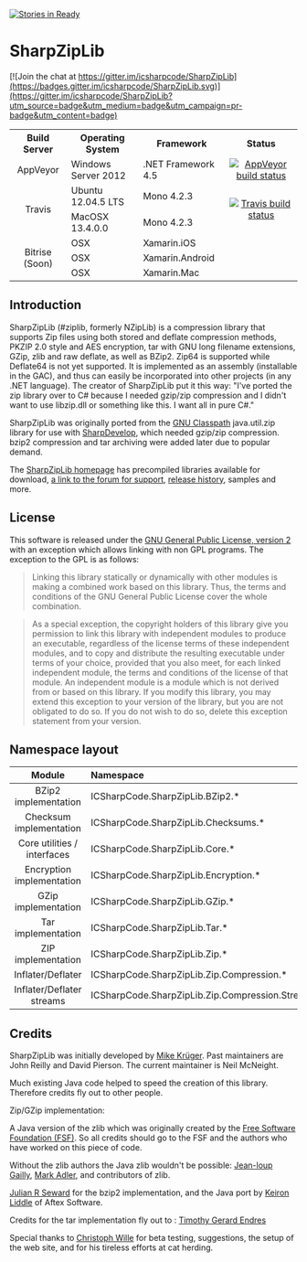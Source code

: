 [![Stories in Ready](https://badge.waffle.io/McNeight/SharpZipLib.png?label=ready&title=Ready)](https://waffle.io/McNeight/SharpZipLib)
# SharpZipLib

[![Join the chat at https://gitter.im/icsharpcode/SharpZipLib](https://badges.gitter.im/icsharpcode/SharpZipLib.svg)](https://gitter.im/icsharpcode/SharpZipLib?utm_source=badge&utm_medium=badge&utm_campaign=pr-badge&utm_content=badge)

<table>
  <tr>
    <th style="text-align:center">Build Server</th>
    <th>Operating System</th>
    <th>Framework</th>
    <th style="text-align:center">Status</th>
  </tr>
  <tr>
    <td style="text-align:center">AppVeyor</td>
    <td>Windows Server 2012</td>
    <td>.NET Framework 4.5</td>
    <td style="text-align:center"><a href="https://ci.appveyor.com/project/McNeight/SharpZipLib/branch/master"><img src="https://ci.appveyor.com/api/projects/status/oe7kwnaib3qscm8l/branch/master?svg=true" alt="AppVeyor build status" /></a></td>
  </tr>
  <tr>
    <td style="text-align:center" rowspan="2">Travis</td>
    <td>Ubuntu 12.04.5 LTS</td>
    <td>Mono 4.2.3</td>
    <td style="text-align:center" rowspan="2">
    <a href="https://travis-ci.org/McNeight/SharpZipLib"><img src="https://travis-ci.org/McNeight/SharpZipLib.svg?branch=master" alt="Travis build status" /></a></td>
  </tr>
  <tr>
    <td>MacOSX 13.4.0.0</td>
    <td>Mono 4.2.3</td>
  </tr>
  <tr>
    <td style="text-align:center" rowspan="3">Bitrise (Soon)</td>
    <td>OSX</td>
    <td>Xamarin.iOS</td>
    <td style="text-align:center" rowspan="3"></td>
  </tr>
  <tr>
    <td>OSX</td>
    <td>Xamarin.Android</td>
  </tr>
  <tr>
    <td>OSX</td>
    <td>Xamarin.Mac</td>
  </tr>
</table>

Introduction
------------

SharpZipLib (\#ziplib, formerly NZipLib) is a compression library that supports Zip files using both stored and deflate compression methods, PKZIP 2.0 style and AES encryption, tar with GNU long filename extensions, GZip, zlib and raw deflate, as well as BZip2. Zip64 is supported while Deflate64 is not yet supported. It is implemented as an assembly (installable in the GAC), and thus can easily be incorporated into other projects (in any .NET language). The creator of SharpZipLib put it this way: "I've ported the zip library over to C\# because I needed gzip/zip compression and I didn't want to use libzip.dll or something like this. I want all in pure C\#."

SharpZipLib was originally ported from the [GNU Classpath](http://www.gnu.org/software/classpath/) java.util.zip library for use with [SharpDevelop](http://www.icsharpcode.net/OpenSource/SD), which needed gzip/zip compression. bzip2 compression and tar archiving were added later due to popular demand.

The [SharpZipLib homepage](http://icsharpcode.github.io/SharpZipLib/) has precompiled libraries available for download, [a link to the forum for support](http://community.sharpdevelop.net/forums/12/ShowForum.aspx), [release history](https://github.com/icsharpcode/SharpZipLib/wiki/Release-History), samples and more.

License
-------

This software is released under the [GNU General Public License, version 2](http://www.gnu.org/licenses/old-licenses/gpl-2.0.en.html) with an exception which allows linking with non GPL programs. The exception to the GPL is as follows:

>Linking this library statically or dynamically with other modules is making a combined work based on this library. Thus, the terms and conditions of the GNU General Public License cover the whole combination.

>As a special exception, the copyright holders of this library give you permission to link this library with independent modules to produce an executable, regardless of the license terms of these independent modules, and to copy and distribute the resulting executable under terms of your choice, provided that you also meet, for each linked independent module, the terms and conditions of the license of that module.  An independent module is a module which is not derived from or based on this library.  If you modify this library, you may extend this exception to your version of the library, but you are not obligated to do so. If you do not wish to do so, delete this exception statement from your version.

Namespace layout
----------------

| Module | Namespace |
|:----------------:|:-----------------------------|
|BZip2 implementation|ICSharpCode.SharpZipLib.BZip2.\*|
|Checksum implementation|ICSharpCode.SharpZipLib.Checksums.\*|
|Core utilities / interfaces|ICSharpCode.SharpZipLib.Core.\*|
|Encryption implementation|ICSharpCode.SharpZipLib.Encryption.\*|
|GZip implementation|ICSharpCode.SharpZipLib.GZip.\*|
|Tar implementation|ICSharpCode.SharpZipLib.Tar.\*|
|ZIP implementation|ICSharpCode.SharpZipLib.Zip.\*|
|Inflater/Deflater|ICSharpCode.SharpZipLib.Zip.Compression.\*|
|Inflater/Deflater streams|ICSharpCode.SharpZipLib.Zip.Compression.Streams.\*|

Credits
-------

SharpZipLib was initially developed by [Mike Krüger](http://www.icsharpcode.net/pub/relations/krueger.aspx). Past maintainers are John Reilly and David Pierson. The current maintainer is Neil McNeight.

Much existing Java code helped to speed the creation of this library. Therefore credits fly out to other people.

Zip/GZip implementation:

A Java version of the zlib which was originally created by the [Free Software Foundation (FSF)](http://www.fsf.org). So all credits should go to the FSF and the authors who have worked on this piece of code.

Without the zlib authors the Java zlib wouldn't be possible:
[Jean-loup Gailly](http://gailly.net/), [Mark Adler](http://en.wikipedia.org/wiki/Mark_Adler), and contributors of zlib.

[Julian R Seward](julian@bzip.org) for the bzip2 implementation, and the Java port by [Keiron Liddle](keiron@aftexsw.com) of Aftex Software.

Credits for the tar implementation fly out to :
[Timothy Gerard Endres](time@gjt.org)

Special thanks to [Christoph Wille](http://www.icsharpcode.net/pub/relations/wille.aspx) for beta testing, suggestions, the setup of the web site, and for his tireless efforts at cat herding.
